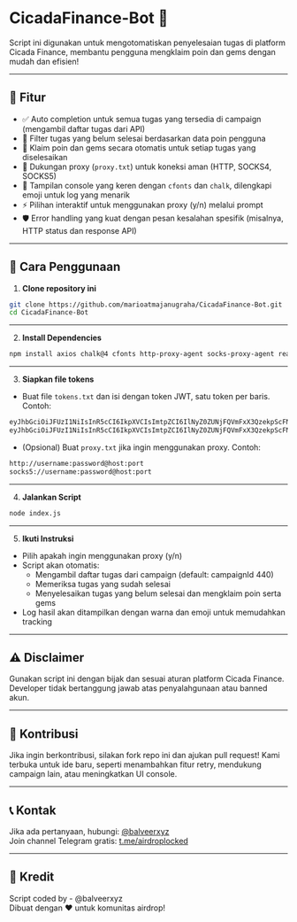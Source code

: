 # CicadaFinance-Bot 🦗

Script ini digunakan untuk mengotomatiskan penyelesaian tugas di platform Cicada Finance, membantu pengguna mengklaim poin dan gems dengan mudah dan efisien!

---

## 📌 Fitur
- ✅ Auto completion untuk semua tugas yang tersedia di campaign (mengambil daftar tugas dari API)
- 🔄 Filter tugas yang belum selesai berdasarkan data poin pengguna
- 🎁 Klaim poin dan gems secara otomatis untuk setiap tugas yang diselesaikan
- 🔌 Dukungan proxy (`proxy.txt`) untuk koneksi aman (HTTP, SOCKS4, SOCKS5)
- 🌈 Tampilan console yang keren dengan `cfonts` dan `chalk`, dilengkapi emoji untuk log yang menarik
- ⚡ Pilihan interaktif untuk menggunakan proxy (y/n) melalui prompt
- 🛡️ Error handling yang kuat dengan pesan kesalahan spesifik (misalnya, HTTP status dan response API)

---

## 🚀 Cara Penggunaan

1. **Clone repository ini**
```sh
git clone https://github.com/marioatmajanugraha/CicadaFinance-Bot.git
cd CicadaFinance-Bot
```

---

2. **Install Dependencies**
```sh
npm install axios chalk@4 cfonts http-proxy-agent socks-proxy-agent readline-sync
```

---

3. **Siapkan file tokens**

- Buat file `tokens.txt` dan isi dengan token JWT, satu token per baris. Contoh:
```sh
eyJhbGciOiJFUzI1NiIsInR5cCI6IkpXVCIsImtpZCI6IlNyZ0ZUNjFQVmFxX3QzekpScFNCUWxkSjV2R0R4dV9Yb0pjTTBoekk4OXMifQ...
eyJhbGciOiJFUzI1NiIsInR5cCI6IkpXVCIsImtpZCI6IlNyZ0ZUNjFQVmFxX3QzekpScFNCUWxkSjV2R0R4dV9Yb0pjTTBoekk4OXMifQ...
```

- (Opsional) Buat `proxy.txt` jika ingin menggunakan proxy. Contoh:
```sh
http://username:password@host:port
socks5://username:password@host:port
```

---

4. **Jalankan Script**
```sh
node index.js
```

---

5. **Ikuti Instruksi**

- Pilih apakah ingin menggunakan proxy (y/n)
- Script akan otomatis:
  - Mengambil daftar tugas dari campaign (default: campaignId 440)
  - Memeriksa tugas yang sudah selesai
  - Menyelesaikan tugas yang belum selesai dan mengklaim poin serta gems
- Log hasil akan ditampilkan dengan warna dan emoji untuk memudahkan tracking

---

## ⚠️ Disclaimer
Gunakan script ini dengan bijak dan sesuai aturan platform Cicada Finance.  
Developer tidak bertanggung jawab atas penyalahgunaan atau banned akun.

---

## 🤝 Kontribusi
Jika ingin berkontribusi, silakan fork repo ini dan ajukan pull request! Kami terbuka untuk ide baru, seperti menambahkan fitur retry, mendukung campaign lain, atau meningkatkan UI console.

---

## 📞 Kontak
Jika ada pertanyaan, hubungi: [@balveerxyz](https://t.me/balveerxyz)  
Join channel Telegram gratis: [t.me/airdroplocked](https://t.me/airdroplocked)

---

## 🙌 Kredit
Script coded by - @balveerxyz  
Dibuat dengan ❤️ untuk komunitas airdrop!